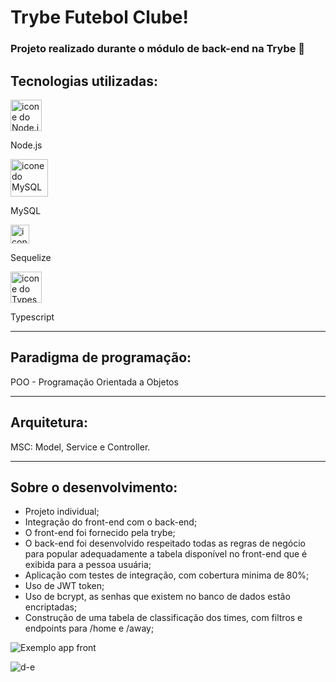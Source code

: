 # Trybe Futebol Clube!
### Projeto realizado durante o módulo de back-end na Trybe 💚

## Tecnologias utilizadas:
<div>
  <img width="50px" src="https://cdn.jsdelivr.net/gh/devicons/devicon/icons/nodejs/nodejs-original.svg" alt='icone do Node.js'>
  <p>Node.js</p>
  <img width="60px" src="https://cdn.jsdelivr.net/gh/devicons/devicon/icons/mysql/mysql-original-wordmark.svg" alt='icone do MySQL'>
  <p>MySQL</p>
  <img width="30px" src="https://cdn.jsdelivr.net/gh/devicons/devicon/icons/sequelize/sequelize-original.svg" alt='icone do Sequelize'>
  <p>Sequelize</p>
  <img width="50px" src="https://cdn.jsdelivr.net/gh/devicons/devicon/icons/typescript/typescript-original.svg" alt='icone do Typescript'>
  <p>Typescript</p>
</div>

---
## Paradigma de programação:
POO - Programação Orientada a Objetos

---
## Arquitetura:
MSC: Model, Service e Controller.

---

## Sobre o desenvolvimento:
* Projeto individual;
* Integração do front-end com o back-end;
* O front-end foi fornecido pela trybe;
* O back-end foi desenvolvido respeitado todas as regras de negócio para popular adequadamente a tabela disponível no front-end que é exibida para a pessoa usuária;
* Aplicação com testes de integração, com cobertura minima de 80%;
* Uso de JWT token;
* Uso de bcrypt, as senhas que existem no banco de dados estão encriptadas;
* Construção de uma tabela de classificação dos times, com filtros e endpoints para /home e /away;

![Exemplo app front](assets/front-example.png)

![d-e](assets/er-diagram.png)